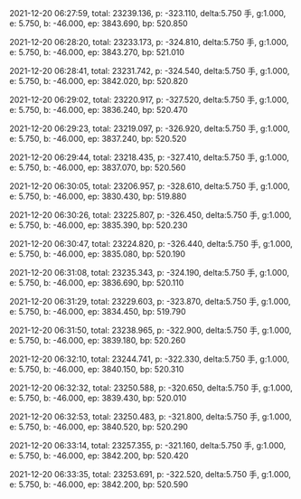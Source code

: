 2021-12-20 06:27:59, total: 23239.136, p: -323.110, delta:5.750 手, g:1.000, e: 5.750, b: -46.000, ep: 3843.690, bp: 520.850

2021-12-20 06:28:20, total: 23233.173, p: -324.810, delta:5.750 手, g:1.000, e: 5.750, b: -46.000, ep: 3843.270, bp: 521.010

2021-12-20 06:28:41, total: 23231.742, p: -324.540, delta:5.750 手, g:1.000, e: 5.750, b: -46.000, ep: 3842.020, bp: 520.820

2021-12-20 06:29:02, total: 23220.917, p: -327.520, delta:5.750 手, g:1.000, e: 5.750, b: -46.000, ep: 3836.240, bp: 520.470

2021-12-20 06:29:23, total: 23219.097, p: -326.920, delta:5.750 手, g:1.000, e: 5.750, b: -46.000, ep: 3837.240, bp: 520.520

2021-12-20 06:29:44, total: 23218.435, p: -327.410, delta:5.750 手, g:1.000, e: 5.750, b: -46.000, ep: 3837.070, bp: 520.560

2021-12-20 06:30:05, total: 23206.957, p: -328.610, delta:5.750 手, g:1.000, e: 5.750, b: -46.000, ep: 3830.430, bp: 519.880

2021-12-20 06:30:26, total: 23225.807, p: -326.450, delta:5.750 手, g:1.000, e: 5.750, b: -46.000, ep: 3835.390, bp: 520.230

2021-12-20 06:30:47, total: 23224.820, p: -326.440, delta:5.750 手, g:1.000, e: 5.750, b: -46.000, ep: 3835.080, bp: 520.190

2021-12-20 06:31:08, total: 23235.343, p: -324.190, delta:5.750 手, g:1.000, e: 5.750, b: -46.000, ep: 3836.690, bp: 520.110

2021-12-20 06:31:29, total: 23229.603, p: -323.870, delta:5.750 手, g:1.000, e: 5.750, b: -46.000, ep: 3834.450, bp: 519.790

2021-12-20 06:31:50, total: 23238.965, p: -322.900, delta:5.750 手, g:1.000, e: 5.750, b: -46.000, ep: 3839.180, bp: 520.260

2021-12-20 06:32:10, total: 23244.741, p: -322.330, delta:5.750 手, g:1.000, e: 5.750, b: -46.000, ep: 3840.150, bp: 520.310

2021-12-20 06:32:32, total: 23250.588, p: -320.650, delta:5.750 手, g:1.000, e: 5.750, b: -46.000, ep: 3839.430, bp: 520.010

2021-12-20 06:32:53, total: 23250.483, p: -321.800, delta:5.750 手, g:1.000, e: 5.750, b: -46.000, ep: 3840.520, bp: 520.290

2021-12-20 06:33:14, total: 23257.355, p: -321.160, delta:5.750 手, g:1.000, e: 5.750, b: -46.000, ep: 3842.200, bp: 520.420

2021-12-20 06:33:35, total: 23253.691, p: -322.520, delta:5.750 手, g:1.000, e: 5.750, b: -46.000, ep: 3842.200, bp: 520.590